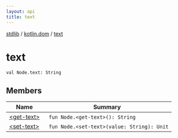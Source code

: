 ```yaml
---
layout: api
title: text
---
```

[stdlib](../../index.html) / [kotlin.dom](../index.html) / [text](index.html)

# text

```
val Node.text: String
```
## Members
| Name | Summary |
|------|---------|
|[&lt;get-text&gt;](_get-text_.html)|&nbsp;&nbsp;`fun Node.<get-text>(): String`<br>|
|[&lt;set-text&gt;](_set-text_.html)|&nbsp;&nbsp;`fun Node.<set-text>(value: String): Unit`<br>|
